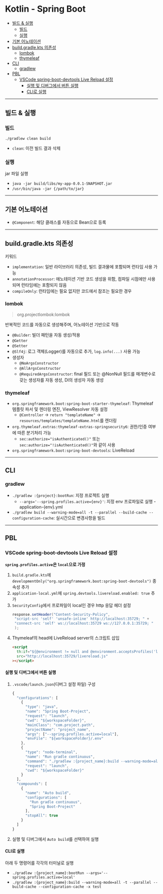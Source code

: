 # Kotlin - Spring Boot

- [빌드 & 실행](#빌드--실행)
  - [빌드](#빌드)
  - [실행](#실행)
- [기본 어노테이션](#기본-어노테이션)
- [build.gradle.kts 의존성](#buildgradlekts-의존성)
  - [lombok](#lombok)
  - [thymeleaf](#thymeleaf)
- [CLI](#cli)
  - [gradlew](#gradlew)
- [PBL](#pbl)
  - [VSCode spring-boot-devtools Live Reload 설정](#vscode-spring-boot-devtools-live-reload-설정)
    - [실행 및 디버그에서 버튼 실행](#실행-및-디버그에서-버튼-실행)
    - [CLI로 실행](#cli로-실행)

---

## 빌드 & 실행

### 빌드

`./gradlew clean build`

- `clean`: 이전 빌드 결과 삭제

### 실행

jar 파일 실행

- `java -jar build/libs/my-app-0.0.1-SNAPSHOT.jar`
- `/usr/bin/java -jar {/path/to/jar}`

---

## 기본 어노테이션

- `@Component`: 해당 클래스를 자동으로 Bean으로 등록

---

## build.gradle.kts 의존성

키워드

- `implementation`: 일반 라이브러리 의존성, 빌드 결과물에 포함되며 런타임 사용 가능
- `annotationProcessor`: 애노테이션 기반 코드 생성을 위함, 컴파일 시점에만 사용되며 런타임에는 포함되지 않음
- `compileOnly`: 런타임에는 필요 없지만 코드에서 참조는 필요한 경우

### lombok

> org.projectlombok:lombok

반복적인 코드를 자동으로 생성해주며, 어노테이션 기반으로 작동

- `@Builder`: 빌더 패턴을 자동 생성/적용
- `@Getter`
- `@Setter`
- `@Slf4j`: 로그 객체(Logger)를 자동으로 추가, `log.info(...)` 사용 가능
- 생성자
  - `@NoArgsConstructor`
  - `@AllArgsConstructor`
  - `@RequiredArgsConstructor`: final 필드 또는 @NonNull 필드를 매개변수로 갖는 생성자를 자동 생성, DI의 생성자 자동 생성

### thymeleaf

- `org.springframework.boot:spring-boot-starter-thymeleaf`: Thymeleaf 템플릿 파서 및 렌더링 엔진, ViewResolver 자동 설정
  - `@Controller` → `return "templateName"` → `resources/templates/templateName.html`를 렌더링
- `org.thymeleaf.extras:thymeleaf-extras-springsecurity6`: 권한/인증 여부에 따른 분기처리 가능
  - `sec:authorize="isAuthenticated()"` 또는 `sec:authorize="!isAuthenticated()"`와 같이 사용
- `org.springframework.boot:spring-boot-devtools`: LiveReload

---

## CLI

### gradlew

- `./gradlew :{project}:bootRun`: 지정 프로젝트 실행
  - `--args='--spring.profiles.active={env}'`: 지정 env 프로파일로 실행 - application-{env}.yml
- `./gradlew build --warning-mode=all -t --parallel --build-cache --configuration-cache`: 실시간으로 변경사항을 빌드

---

## PBL

### VSCode spring-boot-devtools Live Reload 설정

**`spring.profiles.active`은 `local`으로 가정**

1. `build.gradle.kts`에 `developmentOnly("org.springframework.boot:spring-boot-devtools")` 종속성 추가
2. `application-local.yml`에 `spring.devtools.livereload.enabled: true` 추가
3. `SecurityConfig`에서 프로파일이 local인 경우 http 응답 헤더 설정
   ```java
   response.setHeader("Content-Security-Policy",
    "script-src 'self' 'unsafe-inline' http://localhost:35729; " +
    "connect-src 'self' ws://localhost:35729 ws://127.0.0.1:35729; "
    );
   ```
4. Thymeleaf의 head에 LiveReload server의 스크립트 삽입
   ```html
   <script
     th:if="${@environment != null and @environment.acceptsProfiles('local')}"
     src="http://localhost:35729/livereload.js"
   ></script>
   ```

#### 실행 및 디버그에서 버튼 실행

1. `.vscode/launch.json`(디버그 설정 파일) 구성

   ```javascript
   {
     "configurations": [
       {
         "type": "java",
         "name": "Spring Boot-Project",
         "request": "launch",
         "cwd": "${workspaceFolder}",
         "mainClass": "com.project.path",
         "projectName": "project_name",
         "args": ["--spring.profiles.active=local"],
         "envFile": "${workspaceFolder}/.env"
       },
       {
         "type": "node-terminal",
         "name": "Run gradle continuous",
         "command": "./gradlew :{project_name}:build --warning-mode=all -t --parallel --build-cache --configuration-cache -x test",
         "request": "launch",
         "cwd": "${workspaceFolder}"
       }
     ],
     "compounds": [
       {
         "name": "Auto build",
         "configurations": [
           "Run gradle continuous",
           "Spring Boot-Project"
         ],
         "stopAll": true
       }
     ]
   }
   ```

2. 실행 및 디버그에서 `Auto build`를 선택하여 실행

#### CLI로 실행

아래 두 명령어를 각각의 터미널로 실행

- `./gradlew :{project_name}:bootRun --args='--spring.profiles.active=local'`
- `./gradlew :{project_name}:build --warning-mode=all -t --parallel --build-cache --configuration-cache -x test`
